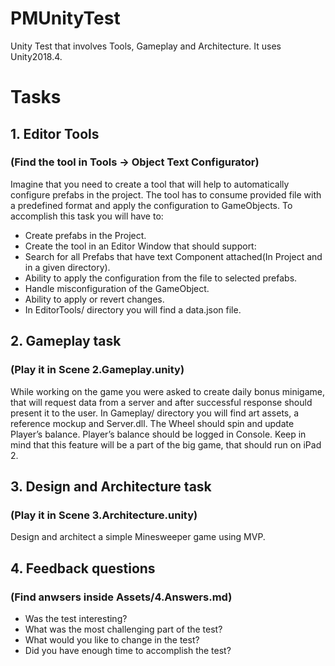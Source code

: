 # PMUnityTest
Unity Test that involves Tools, Gameplay and Architecture. It uses Unity2018.4.

# Tasks
## 1. Editor Tools
### (Find the tool in Tools -> Object Text Configurator)
Imagine that you need to create a tool that will help to automatically configure prefabs in
the project. The tool has to consume provided file with a predefined format and apply the
configuration to GameObjects. To accomplish this task you will have to:
- Create prefabs in the Project.
- Create the tool in an Editor Window that should support:
- Search for all Prefabs that have text Component attached(In Project and
in a given directory).
- Ability to apply the configuration from the file to selected prefabs.
- Handle misconfiguration of the GameObject.
- Ability to apply or revert changes.
- In EditorTools/ directory you will find a data.json file.
## 2. Gameplay task
### (Play it in Scene 2.Gameplay.unity)
While working on the game you were asked to create daily bonus minigame, that will
request data from a server and after successful response should present it to the user.
In Gameplay/ directory you will find art assets, a reference mockup and Server.dll. The
Wheel should spin and update Player’s balance. Player’s balance should be logged in Console.
Keep in mind that this feature will be a part of the big game, that should run on iPad 2.
## 3. Design and Architecture task
### (Play it in Scene 3.Architecture.unity)
Design and architect a simple Minesweeper game using MVP.
## 4. Feedback questions
### (Find anwsers inside Assets/4.Answers.md)
- Was the test interesting?
- What was the most challenging part of the test?
- What would you like to change in the test?
- Did you have enough time to accomplish the test?
